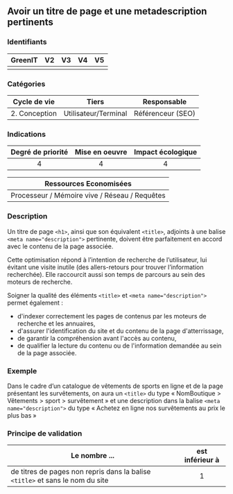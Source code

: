 ## Avoir un titre de page et une metadescription pertinents
### Identifiants

| GreenIT |  V2  |  V3  |  V4  |  V5  |
|:-------:|:----:|:----:|:----:|:----:|
|      |   |   |      |      |

### Catégories

| Cycle de vie |  Tiers  |  Responsable  |
|:---------:|:----:|:----:|
| 2. Conception | Utilisateur/Terminal | Référenceur (SEO) |

### Indications

| Degré de priorité |      Mise en oeuvre       |  Impact écologique    |
|:-------------------:|:-------------------------:|:---------------------:|
| 4 | 4 | 4 |

|Ressources Economisées                                      |
|:----------------------------------------------------------:|
|Processeur / Mémoire vive / Réseau / Requêtes    |

### Description

Un titre de page `<h1>`, ainsi que son équivalent `<title>`, adjoints à une balise `<meta name="description">` pertinente, doivent être parfaitement en accord avec le contenu de la page associée.

Cette optimisation répond à l’intention de recherche de l’utilisateur, lui évitant une visite inutile (des allers-retours pour trouver l’information recherchée). Elle raccourcit aussi son temps de parcours au sein des moteurs de recherche.

Soigner la qualité des éléments `<title>` et `<meta name="description">` permet également :
- d'indexer correctement les pages de contenus par les moteurs de recherche et les annuaires,
- d'assurer l'identification du site et du contenu de la page d'atterrissage,
- de garantir la compréhension avant l'accès au contenu,
- de qualifier la lecture du contenu ou de l'information demandée au sein de la page associée.

### Exemple

Dans le cadre d’un catalogue de vêtements de sports en ligne et de la page présentant les survêtements, on aura un `<title>` du type « NomBoutique > Vêtements > sport > survêtement » et une description dans la balise `<meta name="description">` du type « Achetez en ligne nos survêtements au prix le plus bas »

### Principe de validation

| Le nombre ... |     est inférieur à   |  
|-------------------|:-------------------------:|
| de titres de pages non repris dans la balise `<title>` et sans le nom du site    |  1 |
